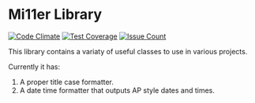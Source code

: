 # Mi11er Library
[![Code Climate](https://codeclimate.com/github/MatthewMi11er/mi11er-library/badges/gpa.svg)](https://codeclimate.com/github/MatthewMi11er/mi11er-library)
[![Test Coverage](https://codeclimate.com/github/MatthewMi11er/mi11er-library/badges/coverage.svg)](https://codeclimate.com/github/MatthewMi11er/mi11er-library/coverage)
[![Issue Count](https://codeclimate.com/github/MatthewMi11er/mi11er-library/badges/issue_count.svg)](https://codeclimate.com/github/MatthewMi11er/mi11er-library)

This library contains a variaty of useful classes to use in various projects.

Currently it has:

1. A proper title case formatter. 
2. A date time formatter that outputs AP style dates and times.

